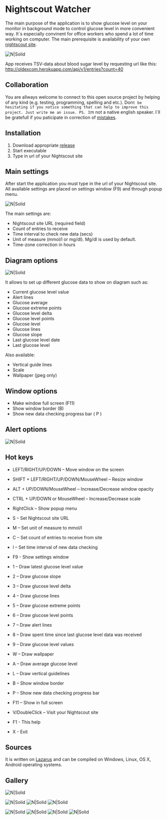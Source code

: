 # Nightscout Watcher
The main purpose of the application is to show glucose level on your monitor in background mode to control glucose level in more convenient way. It`s especially convinent for office workers who spend a lot of time working on computer.
The main prerequisite is availability of your own [nightscout site](https://github.com/nightscout/cgm-remote-monitor).

![N|Solid](https://www.uchitel-izd.ru/upload/files/clip2net/ol/2019/11.09-19675.png)

App receives TSV-data about blood sugar level by requesting url like this: http://oldexcom.herokuapp.com/api/v1/entries?count=40

## Collaboration
You are allways welcome to connect to this open source project by helping of any kind (e.g. testing, programming, spelling and etc.). 
Don`t be hesitating if you notice something that can help to improve this project. Just write me an issue.
PS. I`m not a native english speaker. I`ll be gratefull if you paticipate in correction of [mistakes](https://github.com/SergeyRock/nightscout-watcher/issues).

## Installation
1. Download appropriate [release](https://github.com/SergeyRock/nightscout-watcher/releases)
2. Start executable
3. Type in url of your Nightscout site

## Main settings
After start the application you must type in the url of your Nightscout site.
All available settings are placed on settings window (F9) and through popup menu.

![N|Solid](https://www.uchitel-izd.ru/upload/files/clip2net/ol/2019/11.07-5343.png)

The main settings are:
- Nightscout site URL (required field)
- Count of entries to receive
- Time interval to check new data (secs)
- Unit of measure (mmol/l or mg/dl). Mg/dl is used by default.
- Time-zone correction in hours

## Diagram options

![N|Solid](https://www.uchitel-izd.ru/upload/files/clip2net/ol/2019/11.08-16314.png)

It allows to set up different glucose data to show on diagram such as:
- Current glucose level value
- Alert lines
- Glucose average
- Glucose extreme points
- Glucose level delta
- Glucose level points
- Glucose level
- Glucose lines
- Glucose slope
- Last glucose level date
- Last glucose level

Also available:
- Vertical guide lines
- Scale
- Wallpaper (jpeg only)

## Window options
- Make window full screen (F11)
- Show window border (B)
- Show new data checking progress bar ( P )

## Alert options
![N|Solid](https://www.uchitel-izd.ru/upload/files/clip2net/ol/2019/11.07-4344.png)

## Hot keys

- LEFT/RIGHT/UP/DOWN – Move window on the screen
- SHIFT + LEFT/RIGHT/UP/DOWN/MouseWheel – Resize window
- ALT + UP/DOWN/MouseWheel – Increase/Decrease window opacity
- CTRL + UP/DOWN or MouseWheel – Increase/Decrease scale
- RightClick – Show popup menu

- S – Set Nightscout site URL
- M – Set unit of measure to mmol/l
- C – Set count of entries to receive from site
- I – Set time interval of new data checking
- F9 - Show settings window

- 1 – Draw latest glucose level value
- 2 – Draw glucose slope
- 3 – Draw glucose level delta
- 4 – Draw glucose lines
- 5 – Draw glucose extreme points
- 6 – Draw glucose level points
- 7 – Draw alert lines
- 8 – Draw spent time since last glucose level data was received
- 9 – Draw glucose level values
- W – Draw wallpaper
- A – Draw average glucose level
- L – Draw vertical guidelines
- B – Show window border
- P – Show new data checking progress bar
- F11 – Show in full screen

- V/DoubleClick – Visit your Nightscout site
- F1 - This help

- X - Exit

## Sources
It is written on [Lazarus](https://en.wikipedia.org/wiki/Lazarus_(IDE)) and can be compiled on Windows, Linux, OS X, Android operating systems.

## Gallery

![N|Solid](https://www.uchitel-izd.ru/upload/files/clip2net/ol/2019/11.08-15615.png) 

![N|Solid](https://www.uchitel-izd.ru/upload/files/clip2net/ol/2019/11.08-28698.png)
![N|Solid](https://www.uchitel-izd.ru/upload/files/clip2net/ol/2019/11.08-27016.png)
![N|Solid](https://www.uchitel-izd.ru/upload/files/clip2net/ol/2019/11.08-27065.png)

![N|Solid](https://www.uchitel-izd.ru/upload/files/clip2net/ol/2019/11.09-21634.png)
![N|Solid](https://www.uchitel-izd.ru/upload/files/clip2net/ol/2019/11.08-27709.png)
![N|Solid](https://www.uchitel-izd.ru/upload/files/clip2net/ol/2019/11.09-20531.png)
![N|Solid](https://www.uchitel-izd.ru/upload/files/clip2net/ol/2019/11.09-20629.png)
